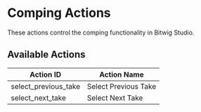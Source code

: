 # Comping Actions

These actions control the comping functionality in Bitwig Studio.

## Available Actions

| Action ID              | Action Name           |
| ---------------------- | --------------------- |
| select_previous_take   | Select Previous Take  |
| select_next_take       | Select Next Take      |
